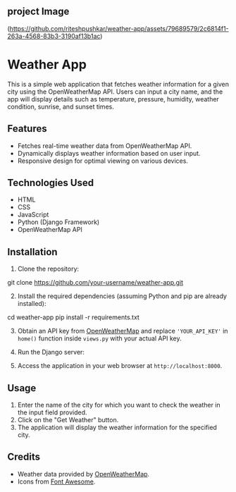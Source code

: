 ## project Image
(https://github.com/riteshpushkar/weather-app/assets/79689579/2c6814f1-263a-4568-83b3-3190af13b1ac)

# Weather App

This is a simple web application that fetches weather information for a given city using the OpenWeatherMap API. Users can input a city name, and the app will display details such as temperature, pressure, humidity, weather condition, sunrise, and sunset times.

## Features

- Fetches real-time weather data from OpenWeatherMap API.
- Dynamically displays weather information based on user input.
- Responsive design for optimal viewing on various devices.

## Technologies Used

- HTML
- CSS
- JavaScript
- Python (Django Framework)
- OpenWeatherMap API

## Installation

1. Clone the repository:

git clone https://github.com/your-username/weather-app.git


2. Install the required dependencies (assuming Python and pip are already installed):

cd weather-app
pip install -r requirements.txt



3. Obtain an API key from [OpenWeatherMap](https://openweathermap.org/api) and replace `'YOUR_API_KEY'` in `home()` function inside `views.py` with your actual API key.

4. Run the Django server:


5. Access the application in your web browser at `http://localhost:8000`.

## Usage

1. Enter the name of the city for which you want to check the weather in the input field provided.
2. Click on the "Get Weather" button.
3. The application will display the weather information for the specified city.

## Credits

- Weather data provided by [OpenWeatherMap](https://openweathermap.org/).
- Icons from [Font Awesome](https://fontawesome.com/).



